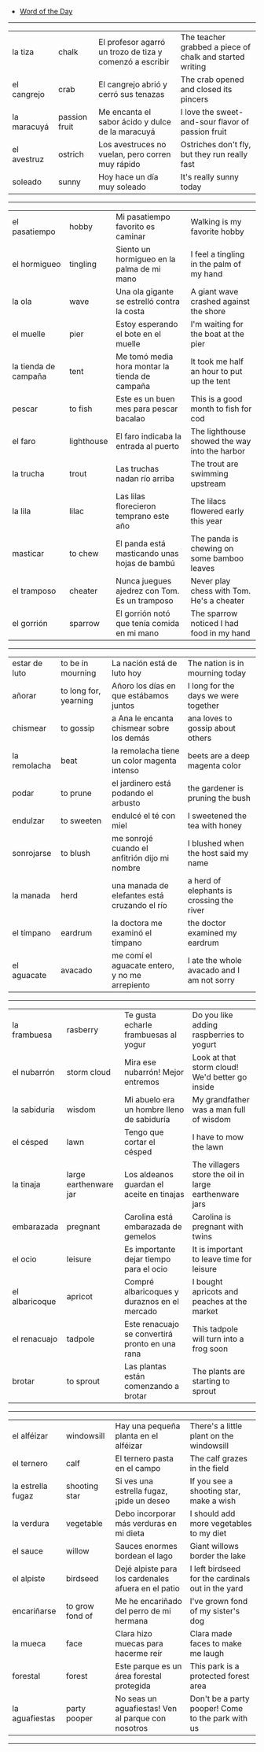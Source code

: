 
- [Word of the Day](https://www.spanishdict.com/wordoftheday)

---

| | | | |
| - | - | - | - |
| la tiza | chalk | El profesor agarró un trozo de tiza y comenzó a escribir | The teacher grabbed a piece of chalk and started writing |
| el cangrejo | crab | El cangrejo abrió y cerró sus tenazas | The crab opened and closed its pincers |
| la maracuyá | passion fruit | Me encanta el sabor ácido y dulce de la maracuyá | I love the sweet-and-sour flavor of passion fruit |
| el avestruz | ostrich | Los avestruces no vuelan, pero corren muy rápido | Ostriches don't fly, but they run really fast |
| soleado | sunny | Hoy hace un día muy soleado | It's really sunny today |

---

| | | | |
| - | - | - | - |
| el pasatiempo | hobby | Mi pasatiempo favorito es caminar | Walking is my favorite hobby |
| el hormigueo | tingling | Siento un hormigueo en la palma de mi mano | I feel a tingling in the palm of my hand |
| la ola | wave | Una ola gigante se estrelló contra la costa | A giant wave crashed against the shore |
| el muelle | pier | Estoy esperando el bote en el muelle | I'm waiting for the boat at the pier |
| la tienda de campaña | tent | Me tomó media hora montar la tienda de campaña | It took me half an hour to put up the tent |
| pescar | to fish | Este es un buen mes para pescar bacalao | This is a good month to fish for cod |
| el faro | lighthouse | El faro indicaba la entrada al puerto | The lighthouse showed the way into the harbor |
| la trucha | trout | Las truchas nadan río arriba | The trout are swimming upstream |
| la lila | lilac | Las lilas florecieron temprano este año | The lilacs flowered early this year |
| masticar | to chew | El panda está masticando unas hojas de bambú | The panda is chewing on some bamboo leaves |
| el tramposo | cheater | Nunca juegues ajedrez con Tom. Es un tramposo | Never play chess with Tom. He's a cheater |
| el gorrión | sparrow | El gorrión notó que tenía comida en mi mano | The sparrow noticed I had food in my hand |

---

| | | | |
| - | - | - | - |
| estar de luto | to be in mourning | La nación está de luto hoy | The nation is in mourning today |
| añorar | to long for, yearning | Añoro los días en que estábamos juntos | I long for the days we were together |
| chismear | to gossip | a Ana le encanta chismear sobre los demás | ana loves to gossip about others |
| la remolacha | beat | la remolacha tiene un color magenta intenso | beets are a deep magenta color |
| podar | to prune | el jardinero está podando el arbusto | the gardener is pruning the bush |
| endulzar | to sweeten | endulcé el té con miel | I sweetened the tea with honey |
| sonrojarse | to blush | me sonrojé cuando el anfitrión dijo mi nombre | I blushed when the host said my name |
| la manada | herd | una manada de elefantes está cruzando el río | a herd of elephants is crossing the river |
| el tímpano | eardrum | la doctora me examinó el tímpano | the doctor examined my eardrum |
| el aguacate | avacado | me comí el aguacate entero, y no me arrepiento | I ate the whole avacado and I am not sorry |

---

| | | | |
| - | - | - | - |
| la frambuesa | rasberry | Te gusta echarle frambuesas al yogur | Do you like adding raspberries to yogurt |
| el nubarrón | storm cloud | Mira ese nubarrón! Mejor entremos | Look at that storm cloud! We'd better go inside |
| la sabiduría | wisdom | Mi abuelo era un hombre lleno de sabiduría | My grandfather was a man full of wisdom |
| el césped | lawn | Tengo que cortar el césped | I have to mow the lawn |
| la tinaja | large earthenware jar | Los aldeanos guardan el aceite en tinajas | The villagers store the oil in large earthenware jars |
| embarazada | pregnant | Carolina está embarazada de gemelos | Carolina is pregnant with twins |
| el ocio | leisure | Es importante dejar tiempo para el ocio | It is important to leave time for leisure |
| el albaricoque | apricot | Compré albaricoques y duraznos en el mercado | I bought apricots and peaches at the market |
| el renacuajo | tadpole | Este renacuajo se convertirá pronto en una rana | This tadpole will turn into a frog soon |
| brotar | to sprout | Las plantas están comenzando a brotar | The plants are starting to sprout |

---

| | | | |
| - | - | - | - |
| el alféizar | windowsill | Hay una pequeña planta en el alféizar | There's a little plant on the windowsill |
| el ternero | calf | El ternero pasta en el campo | The calf grazes in the field |
| la estrella fugaz | shooting star | Si ves una estrella fugaz, ¡pide un deseo | If you see a shooting star, make a wish |
| la verdura | vegetable | Debo incorporar más verduras en mi dieta | I should add more vegetables to my diet |
| el sauce | willow | Sauces enormes bordean el lago | Giant willows border the lake |
| el alpiste | birdseed | Dejé alpiste para los cardenales afuera en el patio | I left birdseed for the cardinals out in the yard |
| encariñarse | to grow fond of | Me he encariñado del perro de mi hermana | I've grown fond of my sister's dog |
| la mueca | face | Clara hizo muecas para hacerme reír | Clara made faces to make me laugh |
| forestal | forest | Este parque es un área forestal protegida | This park is a protected forest area |
| la aguafiestas | party pooper | No seas un aguafiestas! Ven al parque con nosotros | Don't be a party pooper! Come to the park with us |

---
